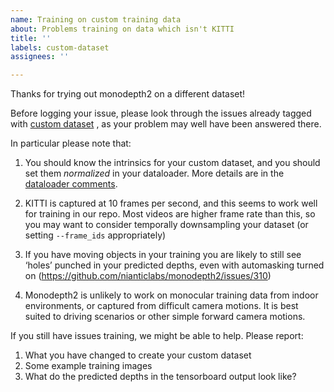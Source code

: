```yaml
---
name: Training on custom training data
about: Problems training on data which isn't KITTI
title: ''
labels: custom-dataset
assignees: ''

---
```


Thanks for trying out monodepth2 on a different dataset!

Before logging your issue, please look through the issues already tagged with [custom dataset](https://github.com/nianticlabs/monodepth2/issues?q=label%3Acustom-dataset+)  , as your problem may well have been answered there.

In particular please note that:

1. You should know the intrinsics for your custom dataset, and you should set them *normalized* in your dataloader. More details are in the [dataloader comments](https://github.com/nianticlabs/monodepth2/blob/master/datasets/kitti_dataset.py#L24).

2. KITTI is captured at 10 frames per second, and this seems to work well for training in our repo. Most videos are higher frame rate than this, so you may want to consider temporally downsampling your dataset (or setting `--frame_ids` appropriately)

3. If you have moving objects in your training you are likely to still see ‘holes’ punched in your predicted depths, even with automasking turned on (https://github.com/nianticlabs/monodepth2/issues/310) 

4. Monodepth2 is unlikely to work on monocular training data from indoor environments, or captured from difficult camera motions. It is best suited to driving scenarios or other simple forward camera motions.

If you still have issues training, we might be able to help. Please report:

1. What you have changed to create your custom dataset
2. Some example training images
3. What do the predicted depths in the tensorboard output look like?
